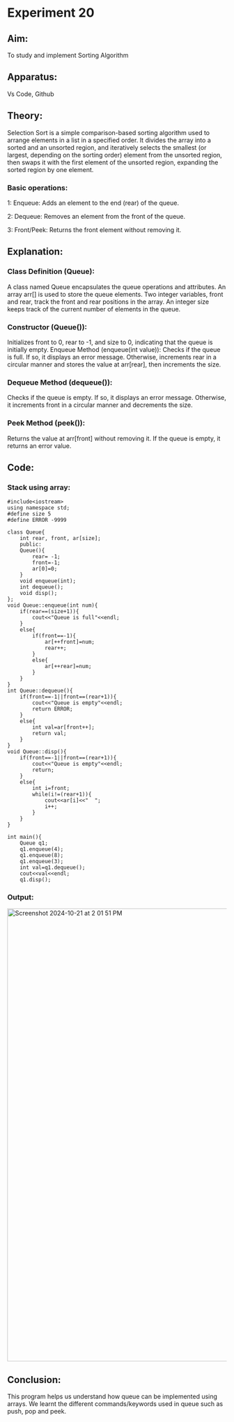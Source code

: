 # Experiment 20



## Aim:
To study and implement Sorting Algorithm


## Apparatus:
Vs Code, Github


## Theory:

Selection Sort is a simple comparison-based sorting algorithm used to arrange elements in a list in a specified order. It divides the array into a sorted and an unsorted region, and iteratively selects the smallest (or largest, depending on the sorting order) element from the unsorted region, then swaps it with the first element of the unsorted region, expanding the sorted region by one element.

### Basic operations:
1: Enqueue: Adds an element to the end (rear) of the queue.

2: Dequeue: Removes an element from the front of the queue.

3: Front/Peek: Returns the front element without removing it.


## Explanation:

### Class Definition (Queue):

A class named Queue encapsulates the queue operations and attributes.
An array arr[] is used to store the queue elements.
Two integer variables, front and rear, track the front and rear positions in the array.
An integer size keeps track of the current number of elements in the queue.

### Constructor (Queue()):

Initializes front to 0, rear to -1, and size to 0, indicating that the queue is initially empty.
Enqueue Method (enqueue(int value)):
Checks if the queue is full. If so, it displays an error message.
Otherwise, increments rear in a circular manner and stores the value at arr[rear], then increments the size.

### Dequeue Method (dequeue()):

Checks if the queue is empty. If so, it displays an error message.
Otherwise, it increments front in a circular manner and decrements the size.

### Peek Method (peek()):

Returns the value at arr[front] without removing it.
If the queue is empty, it returns an error value.

## Code:

### Stack using array: 
```
#include<iostream>
using namespace std;
#define size 5
#define ERROR -9999

class Queue{
    int rear, front, ar[size];
    public:
    Queue(){
        rear= -1;
        front=-1;
        ar[0]=0;
    }
    void enqueue(int);
    int dequeue();
    void disp();
};
void Queue::enqueue(int num){
    if(rear==(size+1)){
        cout<<"Queue is full"<<endl;
    }
    else{
        if(front==-1){
            ar[++front]=num;
            rear++;
        }
        else{
            ar[++rear]=num;
        }
    }
}
int Queue::dequeue(){
    if(front==-1||front==(rear+1)){
        cout<<"Queue is empty"<<endl;
        return ERROR;
    }
    else{
        int val=ar[front++];
        return val;
    }
}
void Queue::disp(){
    if(front==-1||front==(rear+1)){
        cout<<"Queue is empty"<<endl;
        return;
    }
    else{
        int i=front;
        while(i!=(rear+1)){
            cout<<ar[i]<<"  ";
            i++;
        }
    }
}

int main(){
    Queue q1;
    q1.enqueue(4);
    q1.enqueue(8);
    q1.enqueue(3);
    int val=q1.dequeue();
    cout<<val<<endl;
    q1.disp();
```
### Output:
<img width="1040" alt="Screenshot 2024-10-21 at 2 01 51 PM" src="https://github.com/user-attachments/assets/f03e0305-e294-4343-85de-1122a211920b">


## Conclusion:
This program helps us understand how queue can be implemented using arrays. We learnt the different commands/keywords used in queue such as push, pop and peek.
